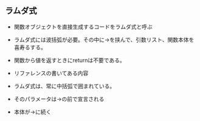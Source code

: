 ## ラムダ式
- 関数オブジェクトを直接生成するコードをラムダ式と呼ぶ　
- ラムダ式には波括弧が必要。その中に→を挟んで、引数リスト、関数本体を喜寿るする。
- 関数から値を返すときにreturnは不要である。

- リファレンスの書いてある内容
- ラムダ式は、常に中括弧で囲まれている。
- そのパラメータは→の前で宣言される
- 本体が->に続く
